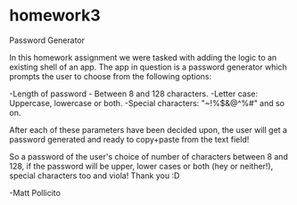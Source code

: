 # homework3
Password Generator

In this homework assignment we were tasked with adding the logic to an existing shell of an app.
The app in question is a password generator which prompts the user to choose from the following options:

-Length of password - Between 8 and 128 characters.
-Letter case: Uppercase, lowercase or both.
-Special characters: "~!%$&@^%#" and so on.

After each of these parameters have been decided upon, the user will get a password generated and ready to copy+paste from the text field!

So a password of the user's choice of number of characters between 8 and 128,
if the password will be upper, lower cases or both (hey or neither!),
special characters too and viola! Thank you :D

-Matt Pollicito
